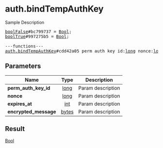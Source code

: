 # auth.bindTempAuthKey

Sample Description

<pre>
<a href="../constructor/boolFalse">boolFalse</a>#bc799737 = <a href="../type/Bool.md">Bool</a>;
<a href="../constructor/boolTrue">boolTrue</a>#997275b5 = <a href="../type/Bool.md">Bool</a>;

---functions---
<a href="../method/auth.bindTempAuthKey.md">auth.bindTempAuthKey</a>#cdd42a05 perm_auth_key_id:<a href="../type/long.md">long</a> nonce:<a href="../type/long.md">long</a> expires_at:<a href="../type/int.md">int</a> encrypted_message:<a href="../type/bytes.md">bytes</a> = <a href="../type/Bool.md">Bool</a>;</pre>
## Parameters

| Name | Type | Description |
|------|:----:|-------------|
| **perm_auth_key_id** | <a href="../type/long.md">long</a> | Param description |
| **nonce** | <a href="../type/long.md">long</a> | Param description |
| **expires_at** | <a href="../type/int.md">int</a> | Param description |
| **encrypted_message** | <a href="../type/bytes.md">bytes</a> | Param description |

## Result

<a href="../type/Bool.md">Bool</a>


